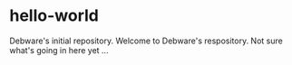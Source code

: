 # hello-world
Debware's initial repository.
Welcome to Debware's respository.  Not sure what's going in here yet ...
